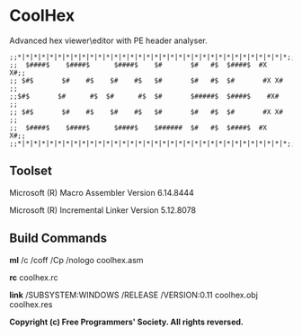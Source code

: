 # CoolHex

Advanced hex viewer\editor with PE header analyser.

```
;;*|*|*|*|*|*|*|*|*|*|*|*|*|*|*|*|*|*|*|*|*|*|*|*|*|*|*|*|*|*|*|*|*|*;;
;;  $####$    $####$      $####$    $#       $#   #$  $####$  #X   X#;;     	  
;; $#$       $#    #$    $#    #$   $#       $#   #$  $#       #X X# ;;
;;$#$       $#      #$  $#      #$  $#       $#####$  $####$    #X#  ;;
;; $#$       $#    #$    $#    #$   $#       $#   #$  $#       #X X# ;;
;;  $####$    $####$      $####$    $######  $#   #$  $####$  #X   X#;;	
;;*|*|*|*|*|*|*|*|*|*|*|*|*|*|*|*|*|*|*|*|*|*|*|*|*|*|*|*|*|*|*|*|*|*;;
```

## Toolset
Microsoft (R) Macro Assembler Version 6.14.8444

Microsoft (R) Incremental Linker Version 5.12.8078

## Build Commands
**ml** /c /coff /Cp /nologo coolhex.asm

**rc** coolhex.rc

**link** /SUBSYSTEM:WINDOWS /RELEASE /VERSION:0.11 coolhex.obj coolhex.res


**Copyright (c) Free Programmers' Society. All rights reversed.**
